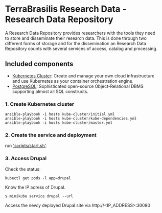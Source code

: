 # TerraBrasilis Research Data - Research Data Repository
A Research Data Repository provides researchers with the tools they need to store and disseminate their research data. This is done through two different forms of storage and for the dissemination an Research Data Repository counts with several services of access, catalog and processing. 

## Included components

* [Kubernetes Cluster](): Create and manage your own cloud infrastructure and use Kubernetes as your container orchestration engine.
* [PostgreSQL](): Sophisticated open-source Object-Relational DBMS supporting almost all SQL constructs.

### 1. Create Kubernetes cluster

```shell
ansible-playbook -i hosts kube-cluster/initial.yml
ansible-playbook -i hosts kube-cluster/kube-dependencies.yml
ansible-playbook -i hosts kube-cluster/master.yml

```

### 2. Create the service and deployment

run ['scripts/start.sh'](scripts/start.sh).


### 3. Access Drupal

Check the status:

```shell
kubectl get pods -l app=drupal
```

Know the IP adress of Drupal.

```shell
$ minikube service drupal --url
```

Access the newly deployed Drupal site via http://<IP_ADDRESS>:30080

